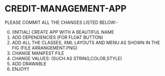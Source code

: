 # CREDIT-MANAGEMENT-APP
PLEASE COMMIT ALL THE CHANGES LISTED BELOW:-

0. (INITIAL) CREATE APP WITH A BEAUTIFUL NAME
1. ADD DEPENDENCIES (FOR FLOAT BUTTON)
2. ADD ALL THE CLASSES, XML LAYOUTS AND MENU AS SHOWN IN THE FIG (FILE ARRANGEMENT.PNG)
3. CHANGE MANIFEST FILE
4. CHANGE VALUES: (SUCH AS STRING,COLOR,STYLE)
5. ADD DRAWABLE
6. ENJOY!!
